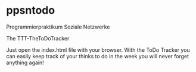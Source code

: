 # ppsntodo
Programmierpraktikum Soziale Netzwerke

The TTT-TheToDoTracker

Just open the index.html file with your browser.
With the ToDo Tracker you can easily keep track of your
thinks to do in the week you will never forget anything
again!


